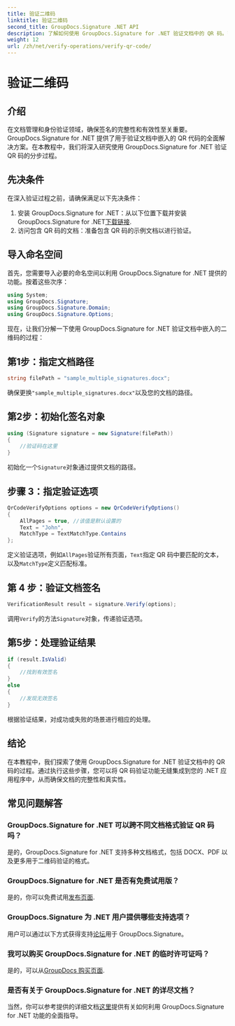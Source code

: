 ```yaml
---
title: 验证二维码
linktitle: 验证二维码
second_title: GroupDocs.Signature .NET API
description: 了解如何使用 GroupDocs.Signature for .NET 验证文档中的 QR 码。带有分步指南的综合教程。
weight: 12
url: /zh/net/verify-operations/verify-qr-code/
---
```


# 验证二维码

## 介绍
在文档管理和身份验证领域，确保签名的完整性和有效性至关重要。 GroupDocs.Signature for .NET 提供了用于验证文档中嵌入的 QR 代码的全面解决方案。在本教程中，我们将深入研究使用 GroupDocs.Signature for .NET 验证 QR 码的分步过程。
## 先决条件
在深入验证过程之前，请确保满足以下先决条件：
1. 安装 GroupDocs.Signature for .NET：从以下位置下载并安装 GroupDocs.Signature for .NET[下载链接](https://releases.groupdocs.com/signature/net/).
2. 访问包含 QR 码的文档：准备包含 QR 码的示例文档以进行验证。 

## 导入命名空间
首先，您需要导入必要的命名空间以利用 GroupDocs.Signature for .NET 提供的功能。按着这些次序：

```csharp
using System;
using GroupDocs.Signature;
using GroupDocs.Signature.Domain;
using GroupDocs.Signature.Options;
```


现在，让我们分解一下使用 GroupDocs.Signature for .NET 验证文档中嵌入的二维码的过程：
## 第1步：指定文档路径
```csharp
string filePath = "sample_multiple_signatures.docx";
```
确保更换`"sample_multiple_signatures.docx"`以及您的文档的路径。
## 第2步：初始化签名对象
```csharp
using (Signature signature = new Signature(filePath))
{
    //验证码在这里
}
```
初始化一个`Signature`对象通过提供文档的路径。
## 步骤 3：指定验证选项
```csharp
QrCodeVerifyOptions options = new QrCodeVerifyOptions()
{
    AllPages = true, //该值是默认设置的
    Text = "John",
    MatchType = TextMatchType.Contains
};
```
定义验证选项，例如`AllPages`验证所有页面，`Text`指定 QR 码中要匹配的文本，以及`MatchType`定义匹配标准。
## 第 4 步：验证文档签名
```csharp
VerificationResult result = signature.Verify(options);
```
调用`Verify`的方法`Signature`对象，传递验证选项。
## 第5步：处理验证结果
```csharp
if (result.IsValid)
{
    //找到有效签名
}
else
{
    //发现无效签名
}
```
根据验证结果，对成功或失败的场景进行相应的处理。

## 结论
在本教程中，我们探索了使用 GroupDocs.Signature for .NET 验证文档中的 QR 码的过程。通过执行这些步骤，您可以将 QR 码验证功能无缝集成到您的 .NET 应用程序中，从而确保文档的完整性和真实性。
## 常见问题解答
### GroupDocs.Signature for .NET 可以跨不同文档格式验证 QR 码吗？
是的，GroupDocs.Signature for .NET 支持多种文档格式，包括 DOCX、PDF 以及更多用于二维码验证的格式。
### GroupDocs.Signature for .NET 是否有免费试用版？
是的，你可以免费试用[发布页面](https://releases.groupdocs.com/).
### GroupDocs.Signature 为 .NET 用户提供哪些支持选项？
用户可以通过以下方式获得支持[论坛](https://forum.groupdocs.com/c/signature/13)用于 GroupDocs.Signature。
### 我可以购买 GroupDocs.Signature for .NET 的临时许可证吗？
是的，可以从[GroupDocs 购买页面](https://purchase.groupdocs.com/temporary-license/).
### 是否有关于 GroupDocs.Signature for .NET 的详尽文档？
当然，你可以参考提供的详细文档[这里](https://tutorials.groupdocs.com/signature/net/)提供有关如何利用 GroupDocs.Signature for .NET 功能的全面指导。